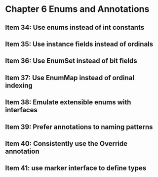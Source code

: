 # Chapter 6 Enums and Annotations

## Item 34: Use enums instead of int constants

## Item 35: Use instance fields instead of ordinals

## Item 36: Use EnumSet instead of bit fields

## Item 37: Use EnumMap instead of ordinal indexing

## Item 38: Emulate extensible enums with interfaces

## Item 39: Prefer annotations to naming patterns

## Item 40: Consistently use the Override annotation

## Item 41: use marker interface to define types
